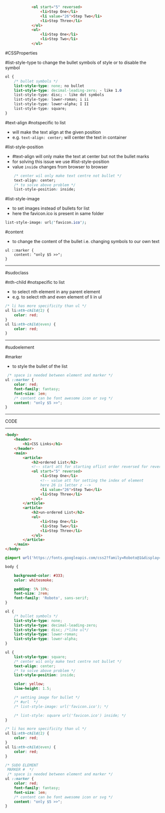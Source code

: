 ```html
            <ol start="5" reversed>
                <li>Step One</li>
                <li value="26">Step Two</li>
                <li>Step Three</li>
            </ol>
            <ul>
                <li>Step One</li>
                <li>Step Two</li>
            </ul>
```

#CSSProperties 

#list-style-type
	to change the bullet symbols of style 
	or to disable the symbol
```css
ol {
    /* bullet symbols */
    list-style-type: none; no bullet 
    list-style-type: decimal-leading-zero; - like 1.0
    list-style-type: disc; - like dot symbols
    list-style-type: lower-roman; i ii
    list-style-type: lower-alpha; I II
    list-style-type: square;
}
```

#text-align #notspecific to list
- will make the text align at the given position 
- e.g. `text-align: center;` will center the text in container

#list-style-position
- #text-align  will only make the text at center but not the bullet marks 
- for solving this issue we use #list-style-position 
- value `inside` changes from browser to browser 
```css
    /* center wil only make text centre not bullet */
    text-align: center;
    /* to solve above problem */
    list-style-position: inside; 
```
#list-style-image 
- to set images instead of bullets for list 
- here the favicon.ico is present in same folder
```css
list-style-image: url('favicon.ico');
```

#content 
- to change the content of the bullet i.e. changing symbols to our own text 
```
ul ::marker {
    content: "only $5 >>";
}
```

<hr>


#sudoclass

#nth-child #notspecific to list 
- to select nth element in any parent element 
- e.g. to select nth and even element of li in ul
```css 
/* li has more specificity than ul */
ul li:nth-child(2) {
    color: red;
}
ul li:nth-child(even) {
    color: red;
}
```

<hr>


#sudoelement

#marker
- to style the bullet of the list 
```css 
 /* space is needed between element and marker */
ul ::marker {
    color: red;
    font-family: fantasy;
    font-size: 1em;
    /* content can be font awesome icon or svg */
    content: "only $5 >>";
}
```

<hr>
CODE 
<hr>

```html 
<body>
    <header>
        <h1>CSS Links</h1>
    </header>
    <main>
        <article>
            <h2>ordered List</h2>
            <!-- start att for starting oflist order reversed for reversingit -->
            <ol start="5" reversed>
                <li>Step One</li>
                <!-- value att for setting the index of element
                here 26 is letter z -->
                <li value="26">Step Two</li>
                <li>Step Three</li>
            </ol>
        </article>
        <article>
            <h2>un-ordered List</h2>
            <ul>
                <li>Step One</li>
                <li>Step Two</li>
                <li>Step Three</li>
            </ul>
        </article>
    </main>
</body>
```

```css 
@import url('https://fonts.googleapis.com/css2?family=Roboto@1&display=swap');

body {

    background-color: #333;
    color: whitesmoke;

    padding: 5% 10%;
    font-size: 2rem;
    font-family: 'Roboto', sans-serif;
}

ol {
    /* bullet symbols */
    list-style-type: none;
    list-style-type: decimal-leading-zero;
    list-style-type: disc; /*like ul*/
    list-style-type: lower-roman;
    list-style-type: lower-alpha;
}

ul {
    list-style-type: square;
    /* center wil only make text centre not bullet */
    text-align: center;
    /* to solve above problem */
    list-style-position: inside;

    color: yellow;
    line-height: 1.5;

    /* setting image for bullet */
    /* #url  */
    /* list-style-image: url('favicon.ico'); */

    /* list-style: square url('favicon.ico') inside; */
}

/* li has more specificity than ul */
ul li:nth-child(2) {
    color: red;
}
ul li:nth-child(even) {
    color: red;
}

/* SUDO ELEMENT
 MARKER #  */
 /* space is needed between element and marker */
ul ::marker {
    color: red;
    font-family: fantasy;
    font-size: 1em;
    /* content can be font awesome icon or svg */
    content: "only $5 >>";
}
```